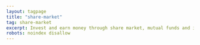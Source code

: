 ```yaml
---
layout: tagpage
title: "share-market"
tag: share-market
excerpt: Invest and earn money through share market, mutual funds and intraday trading
robots: noindex disallow
---
```

